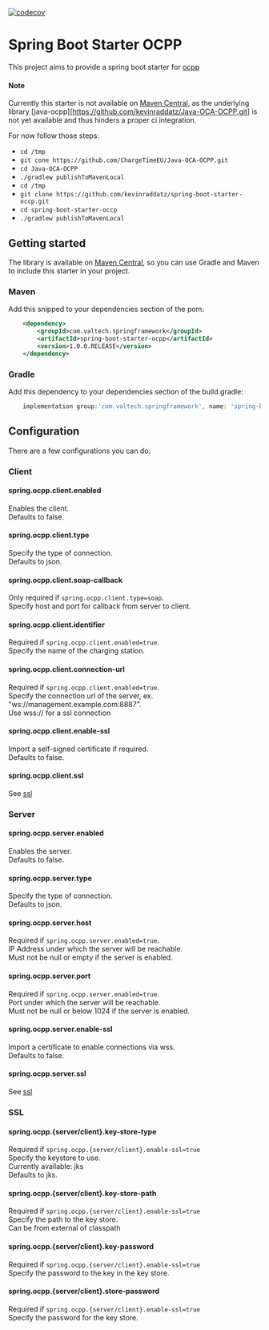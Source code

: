 [![codecov](https://codecov.io/gh/kevinraddatz/spring-boot-starter-occp/branch/master/graph/badge.svg)](https://codecov.io/gh/kevinraddatz/spring-boot-starter-occp)

# Spring Boot Starter OCPP

This project aims to provide a spring boot starter for [ocpp](https://www.openchargealliance.org/)

#### Note

Currently this starter is not available on [Maven Central](https://mvnrepository.com/), as the underlying library [java-ocpp][https://github.com/kevinraddatz/Java-OCA-OCPP.git] is not yet available and thus hinders a proper ci integration.

For now follow those steps:
* `cd /tmp`
* `git cone https://github.com/ChargeTimeEU/Java-OCA-OCPP.git`
* `cd Java-OCA-OCPP`
* `./gradlew publishToMavenLocal`
* `cd /tmp`
* `git clone https://github.com/kevinraddatz/spring-boot-starter-occp.git`
* `cd spring-boot-starter-occp`
* `./gradlew publishToMavenLocal`

## Getting started

The library is available on [Maven Central](https://mvnrepository.com/), so you can use Gradle and Maven to include this starter in your project.

### Maven

Add this snipped to your dependencies section of the pom:
``` xml
    <dependency>
        <groupId>com.valtech.springframework</groupId>
        <artifactId>spring-boot-starter-ocpp</artifactId>
        <version>1.0.0.RELEASE</version>
    </dependency>
```

### Gradle

Add this dependency to your dependencies section of the build.gradle:
``` groovy
    implementation group:'com.valtech.springframework', name: 'spring-boot-starter-ocpp', version: '1.0.0.RELEASE'
```

## Configuration

There are a few configurations you can do:

### Client

#### spring.ocpp.client.enabled

Enables the client. <br>
Defaults to false.

#### spring.ocpp.client.type

Specify the type of connection. <br>
Defaults to json.

#### spring.ocpp.client.soap-callback

Only required if `spring.ocpp.client.type=soap`. <br>
Specify host and port for callback from server to client.

#### spring.ocpp.client.identifier

Required if `spring.ocpp.client.enabled=true`. <br>
Specify the name of the charging station.

#### spring.ocpp.client.connection-url

Required if `spring.ocpp.client.enabled=true`. <br>
Specify the connection url of the server, ex. "ws://management.example.com:8887". <br>
Use wss:// for a ssl connection

#### spring.ocpp.client.enable-ssl

Import a self-signed certificate if required. <br>
Defaults to false.

#### spring.ocpp.client.ssl

See [ssl](#SSL)

### Server

#### spring.ocpp.server.enabled

Enables the server. <br>
Defaults to false.

#### spring.ocpp.server.type

Specify the type of connection. <br>
Defaults to json.

#### spring.ocpp.server.host

Required if `spring.ocpp.server.enabled=true`. <br>
IP Address under which the server will be reachable. <br>
Must not be null or empty if the server is enabled.

#### spring.ocpp.server.port

Required if `spring.ocpp.server.enabled=true`. <br>
Port under which the server will be reachable. <br>
Must not be null or below 1024 if the server is enabled.

#### spring.ocpp.server.enable-ssl

Import a certificate to enable connections via wss. <br>
Defaults to false.

#### spring.ocpp.server.ssl

See [ssl](#SSL)

### SSL

#### spring.ocpp.{server/client}.key-store-type

Required if `spring.ocpp.{server/client}.enable-ssl=true` <br>
Specify the keystore to use. <br>
Currently available: jks <br>
Defaults to jks.

#### spring.ocpp.{server/client}.key-store-path

Required if `spring.ocpp.{server/client}.enable-ssl=true` <br>
Specify the path to the key store. <br>
Can be from external of classpath

#### spring.ocpp.{server/client}.key-password

Required if `spring.ocpp.{server/client}.enable-ssl=true` <br>
Specify the password to the key in the key store. <br>

#### spring.ocpp.{server/client}.store-password

Required if `spring.ocpp.{server/client}.enable-ssl=true` <br>
Specify the password for the key store. <br>
